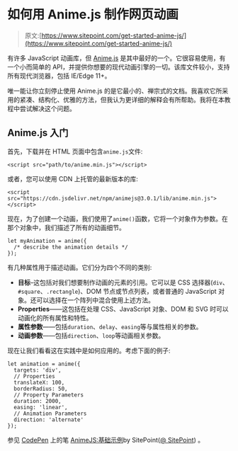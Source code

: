 # 如何用 Anime.js 制作网页动画

> 原文:[https://www.sitepoint.com/get-started-anime-js/](https://www.sitepoint.com/get-started-anime-js/)

有许多 JavaScript 动画库，但 [Anime.js](https://animejs.com/) 是其中最好的一个。它很容易使用，有一个小而简单的 API，并提供你想要的现代动画引擎的一切。该库文件较小，支持所有现代浏览器，包括 IE/Edge 11+。

唯一能让你立刻停止使用 Anime.js 的是它最小的、禅宗式的文档。我喜欢它所采用的紧凑、结构化、优雅的方法，但我认为更详细的解释会有所帮助。我将在本教程中尝试解决这个问题。

## Anime.js 入门

首先，下载并在 HTML 页面中包含`anime.js`文件:

```
<script src="path/to/anime.min.js"></script> 
```

或者，您可以使用 CDN 上托管的最新版本的库:

```
<script src="https://cdn.jsdelivr.net/npm/animejs@3.0.1/lib/anime.min.js"></script> 
```

现在，为了创建一个动画，我们使用了`anime()`函数，它将一个对象作为参数。在那个对象中，我们描述了所有的动画细节。

```
let myAnimation = anime({
  /* describe the animation details */
}); 
```

有几种属性用于描述动画。它们分为四个不同的类别:

*   **目标**–这包括对我们想要制作动画的元素的引用。它可以是 CSS 选择器(`div`、`#square`、`.rectangle`)、DOM 节点或节点列表，或者普通的 JavaScript 对象。还可以选择在一个阵列中混合使用上述方法。
*   **Properties**——这包括在处理 CSS、JavaScript 对象、DOM 和 SVG 时可以动画化的所有属性和特性。
*   **属性参数**——包括`duration`、`delay`、`easing`等与属性相关的参数。
*   **动画参数**——包括`direction`、`loop`等动画相关参数。

现在让我们看看这在实践中是如何应用的。考虑下面的例子:

```
let animation = anime({
  targets: 'div',
  // Properties 
  translateX: 100,
  borderRadius: 50,
  // Property Parameters
  duration: 2000,
  easing: 'linear',
  // Animation Parameters
  direction: 'alternate'
}); 
```

参见 [CodePen](https://codepen.io) 上的笔 [AnimeJS:基础示例](https://codepen.io/SitePoint/pen/XvEMbV/)by SitePoint([@ SitePoint](https://codepen.io/SitePoint))
。